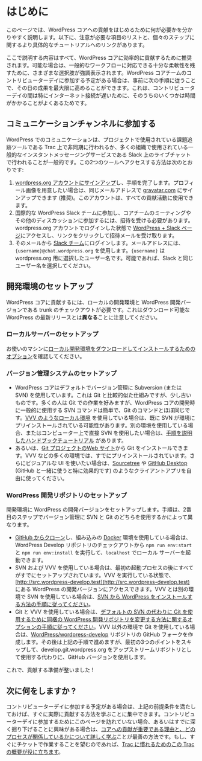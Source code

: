 <!--
# Getting Started
-->

# はじめに

<!--
This page gives you a clear guide on what you need to do in order to get started with contributing to WordPress core. Below you will find a list of items that need to be taken care of, with links leading to more specific tutorials on the individual steps.
-->

このページでは、WordPress コアへの貢献をはじめるために何が必要かを分かりやすく説明します。以下に、注意が必要な項目のリストと、個々のステップに関するより具体的なチュートリアルへのリンクがあります。

<!--
Everything described here is recommended to efficiently contribute to WordPress core. Where possible, different choices are highlighted to leave enough flexibility to account for your typical workflows. If you are planning to join a contributor day in the WordPress core team, following these steps in advance will ensure you maximize your outcome of that day since often-times several of them can be time-consuming during contributor days, particularly due to slow internet connections.
-->

ここで説明する内容はすべて、WordPress コアに効率的に貢献するために推奨されます。可能な場合は、一般的なワークフローに対応できる十分な柔軟性を残すために、さまざまな選択肢が強調表示されます。WordPress コアチームのコントリビューターデイに参加する予定がある場合は、事前に次の手順に従うことで、その日の成果を最大限に高めることができます。これは、コントリビューターデイの間は特にインターネット接続が遅いために、そのうちのいくつかは時間がかかることがよくあるためです。

<!--
## Joining communication channels
-->

## コミュニケーションチャンネルに参加する

<!--
Communication in WordPress commonly happens either asynchronously on Trac, which is the issue tracker used by the project, or in live chat on Slack, which is a popular instant messaging service used by many organizations. Here is how you get access to these two tools:
-->

WordPress でのコミュニケーションは、プロジェクトで使用されている課題追跡ツールである Trac 上で非同期に行われるか、多くの組織で使用されている一般的なインスタントメッセージングサービスである Slack 上のライブチャットで行われることが一般的です。この2つのツールへアクセスする方法は次のとおりです:

<!--
1.  [Sign up for a wordpress.org account](https://login.wordpress.org/register) and complete the instructions. You may optionally sign up at [gravatar.com](https://gravatar.com/) with the same email address if you’d like to have a profile picture (recommended). This account can be used for all contributing activities.
2.  In order to join the international WordPress Slack team and thus be able to participate in core team meetings and other discussions, you need to receive an invite. Visit the [WordPress + Slack page](https://make.wordpress.org/chat/) while being logged in with your wordpress.org account, and click the link to receive the invite per email.
3.  Via the email, log in to the [Slack team](https://wordpress.slack.com). For email address, use `{username}@chat.wordpress.org` where `{username}` is your user name you picked for wordpress.org. If possible, pick the same username for Slack.
-->

1.  [wordpress.org アカウントにサインアップ](https://login.wordpress.org/register)し、手順を完了します。プロフィール画像を用意したい場合は、同じメールアドレスで [gravatar.com](https://gravatar.com/) にサインアップできます (推奨)。このアカウントは、すべての貢献活動に使用できます。
2.  国際的な WordPress Slack チームに参加し、コアチームのミーティングやその他のディスカッションに参加するには、招待を受ける必要があります。wordpress.org アカウントでログインした状態で [WordPress + Slack ページ](https://make.wordpress.org/chat/)にアクセスし、リンクをクリックして招待メールを受け取ります。
3.  そのメールから [Slack チーム](https://wordpress.slack.com)にログインします。メールアドレスには、`{username}@chat.wordpress.org` を使用します。`{username}` は wordpress.org 用に選択したユーザー名です。可能であれば、Slack と同じユーザー名を選択してください。

<!--
## Setting up your development environment
-->

## 開発環境のセットアップ

<!--
In order to contribute to WordPress core, you need a local development environment and a checkout of WordPress trunk, which is the development version of WordPress. Be aware that this is *not* the same as the latest downloadable WordPress release.
-->

WordPress コアに貢献するには、ローカルの開発環境と WordPress 開発バージョンである trunk のチェックアウトが必要です。これはダウンロード可能な WordPress の最新リリースとは**異なる**ことに注意してください。

<!--
### Setting up a local server
-->

### ローカルサーバーのセットアップ

<!--
Check out [options to download and install a local development environment](https://make.wordpress.org/core/handbook/contribute/#local-development-overview) on your machine.
-->

お使いのマシンに[ローカル開発環境をダウンロードしてインストールするためのオプション](https://ja.wordpress.org/team/handbook/core/contribute/#local-development-overview)を確認してください。

<!--
### Setting up a version control system
-->

### バージョン管理システムのセットアップ

<!--
Install a version control system to use for WordPress core. Here you have two options:
-->

<!--
*   WordPress core by default uses Subversion (or SVN) for version control, which works relatively similar to Git, but is a little older. While most people prefer working with Git, the SVN commands you typically use when developing for WordPress core are trivial and almost the same as their Git counterparts. If you are using a [local environment like VVV](https://make.wordpress.org/core/handbook/contribute/#local-development-overview) your environment may already have SVN pre-installed. If you are using another environment or prefer to also use SVN directly on your computer, there is a [handbook tutorial guiding you through the process](https://make.wordpress.org/core/handbook/tutorials/installing-a-vcs/).
*   Alternatively, you can install Git from the [Git project website](https://git-scm.com/). On many environments, for example VVV, you will already find it pre-installed. If you prefer using a visual UI in addition, feel free to use a client app such as [Sourcetree](https://www.atlassian.com/software/sourcetree), or [GitHub Desktop](https://desktop.github.com/) (which works particularly well when used together with GitHub).
-->

*   WordPress コアはデフォルトでバージョン管理に Subversion (または SVN) を使用しています。これは Git と比較的似た仕組みですが、少し古いものです。多くの人は Git での作業を好みますが、WordPress コアの開発時に一般的に使用する SVN コマンドは簡単で、Git のコマンドとほぼ同じです。[VVV のようなローカル環境](https://ja.wordpress.org/team/handbook/core/contribute/#local-development-overview) を使用している場合は、既に SVN が環境にプリインストールされている可能性があります。別の環境を使用している場合、またはコンピューター上で直接 SVN を使用したい場合は、[手順を説明したハンドブックチュートリアル](https://ja.wordpress.org/team/handbook/core/tutorials/installing-a-vcs/) があります。
*   あるいは、[Git プロジェクトのWeb サイト](https://git-scm.com/)から Git をインストールできます。VVV などの多くの環境では、すでにプリインストールされています。さらにビジュアルな UI を使いたい場合は、[Sourcetree](https://www.atlassian.com/software/sourcetree) や [GitHub Desktop](https://desktop.github.com/) (GitHub と一緒に使うと特に効果的です) のようなクライアントアプリを自由に使ってください。

<!--
### Setting up the WordPress development repository
-->

### WordPress 開発リポジトリのセットアップ

<!--
Set up the development version of WordPress in your development environment. How you proceed depends on whether you decided to use SVN or Git for version control in the second step:
-->

開発環境に WordPress の開発バージョンをセットアップします。手順は、2番目のステップでバージョン管理に SVN と Git のどちらを使用するかによって異なります。

<!--
*   If you are [cloning from GitHub](https://github.com/WordPress/wordpress-develop) and using the built-in [Docker](https://www.docker.com/) environment, you can run `npm run env:start` and `npm run env:install` from your WordPress Develop repository checkout to start a local server on `localhost`.
*   If you are using SVN and VVV, everything is already setup after the initial booting process. You can access your development version of WordPress under [http://src.wordpress-develop.test](http://src.wordpress-develop.test) with your VVV running. If you’re using SVN on another environment than VVV, please [follow the instructions on how to install WordPress from SVN](https://make.wordpress.org/core/handbook/tutorials/installing-wordpress-locally/from-svn/).
*   If you’re using Git and VVV, please [follow the optional instructions on how to change the included WordPress development repository to use Git instead of the default SVN](https://make.wordpress.org/core/handbook/tutorials/installing-a-local-server/installing-vvv/#5-create-github-repo-optional). If you’re using Git on another environment than VVV, create a GitHub fork of the [WordPress/wordpress-develop](https://github.com/WordPress/wordpress-develop) repository. Afterwards, you can proceed with the above instructions, just skip the first three points and instead of using develop.git.wordpress.org as upstream repository, use the GitHub version.
-->

*   [GitHub からクローン](https://github.com/WordPress/wordpress-develop)し、組み込みの [Docker](https://www.docker.com/) 環境を使用している場合は、WordPress Develop リポジトリのチェックアウトから `npm run env:start` と `npm run env:install` を実行して、`localhost` でローカル サーバーを起動できます。
*   SVN および VVV を使用している場合は、最初の起動プロセスの後にすべてがすでにセットアップされています。VVV を実行している状態で、[http://src.wordpress-develop.test](http://src.wordpress-develop.test) にある WordPress の開発バージョンにアクセスできます。VVV とは別の環境で SVN を使用している場合は、[SVN から WordPress をインストールする方法の手順に従ってください](https://ja.wordpress.org/team/handbook/core/tutorials/installing-wordpress-locally/from-svn/)。
*   Git と VVV を使用している場合は、[デフォルトの SVN の代わりに Git を使用するために同梱の WordPress 開発リポジトリを変更する方法に関するオプションの手順に従ってください](https://ja.wordpress.org/team/handbook/core/tutorials/installing-a-local-server/installing-vvv/#6-create-a-github-repo-optional)。VVV 以外の環境で Git を使用している場合は、[WordPress/wordpress-develop](https://github.com/WordPress/wordpress-develop) リポジトリの GitHub フォークを作成します。その後は上記の手順で進めますが、最初の3つのポイントをスキップして、develop.git.wordpress.org をアップストリームリポジトリとして使用する代わりに、GitHub バージョンを使用します。

<!--
And with that, you’re ready to get started with contributing!
-->

これで、貢献する準備が整いました !

<!--
## What is next?
-->

## 次に何をしますか ?

<!-- If you plan to attend a contributor day, the above prerequisites will give you a jumpstart so that you can immediately focus on learning how to actually contribute. If you are not visiting this page because you are going to attend a contributor day or if you are already interested in diving in deeper, the best way to proceed is to [learn more about why contributing to core is important and which processes are involved](https://make.wordpress.org/core/handbook/contribute/). In case you immediately prefer working with tickets instead, [this introduction to Trac will help you get familiar](https://make.wordpress.org/core/handbook/tutorials/trac/new-user-quick-start/). -->

コントリビューターデイに参加する予定がある場合は、上記の前提条件を満たしておけば、すぐに実際に貢献する方法を学ぶことに集中できます。コントリビューターデイに参加するためにこのページを訪れていない場合、あるいはすでに深く掘り下げることに興味がある場合は、[コアへの貢献が重要である理由と、どのプロセスが関係しているかについて詳しく学ぶ](https://ja.wordpress.org/team/handbook/core/contribute/)ことが最善の方法です。もし、すぐにチケットで作業することを望むのであれば、[Trac に慣れるためのこの Trac の概要が役に立ちます](https://ja.wordpress.org/team/handbook/core/tutorials/trac/new-user-quick-start/)。
